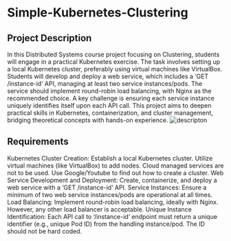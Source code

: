 # Simple-Kubernetes-Clustering
## Project Description
In this Distributed Systems course project focusing on Clustering, students will engage in a practical Kubernetes exercise. The task involves setting up a local Kubernetes cluster, preferably using virtual machines like VirtualBox. Students will develop and deploy a web service, which includes a ‘GET /instance-id‘ API, managing at least two service instances/pods. The service should implement round-robin load balancing, with Nginx as the recommended choice. A key challenge is ensuring each service instance uniquely identifies itself upon each API call. This project aims to deepen practical skills in Kubernetes, containerization, and cluster management, bridging theoretical concepts with hands-on experience.
![descripton](https://github.com/amir-rze/Simple-Kubernetes-Clustering/assets/37247427/645811cd-a5c4-4f7c-b595-c0eb8814a20e)

## Requirements
Kubernetes Cluster Creation: Establish a local Kubernetes cluster. Utilize virtual machines (like VirtualBox) to add nodes. Cloud managed services are not to be used. Use Google/Youtube to find out how to create a cluster.
Web Service Development and Deployment: Create, containerize, and deploy a web service with a ‘GET /instance-id‘ API.
Service Instances: Ensure a minimum of two web service instances/pods are operational at all times.
Load Balancing: Implement round-robin load balancing, ideally with Nginx. However, any other load balancer is acceptable.
Unique Instance Identification: Each API call to ‘/instance-id‘ endpoint must return a unique identifier (e.g., unique Pod ID) from the handling instance/pod. The ID should not be hard coded.
